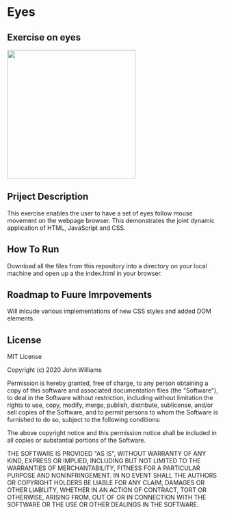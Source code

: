 # Eyes
## Exercise on eyes
<img src= "eyes.png" width='300'/>

## Priject Description
This exercise enables the user to have a set of eyes follow mouse movement on the webpage browser. This demonstrates the joint dynamic application of HTML, JavaScript and CSS.   

## How To Run
Download all the files from this repository into a directory on your local machine and open up a the index.html in your browser. 

## Roadmap to Fuure Imrpovements
Will inlcude various implementations of new CSS styles and added DOM elements.

## License
MIT License

Copyright (c) 2020 John Williams

Permission is hereby granted, free of charge, to any person obtaining a copy
of this software and associated documentation files (the "Software"), to deal
in the Software without restriction, including without limitation the rights
to use, copy, modify, merge, publish, distribute, sublicense, and/or sell
copies of the Software, and to permit persons to whom the Software is
furnished to do so, subject to the following conditions:

The above copyright notice and this permission notice shall be included in all
copies or substantial portions of the Software.

THE SOFTWARE IS PROVIDED "AS IS", WITHOUT WARRANTY OF ANY KIND, EXPRESS OR
IMPLIED, INCLUDING BUT NOT LIMITED TO THE WARRANTIES OF MERCHANTABILITY,
FITNESS FOR A PARTICULAR PURPOSE AND NONINFRINGEMENT. IN NO EVENT SHALL THE
AUTHORS OR COPYRIGHT HOLDERS BE LIABLE FOR ANY CLAIM, DAMAGES OR OTHER
LIABILITY, WHETHER IN AN ACTION OF CONTRACT, TORT OR OTHERWISE, ARISING FROM,
OUT OF OR IN CONNECTION WITH THE SOFTWARE OR THE USE OR OTHER DEALINGS IN THE
SOFTWARE.
